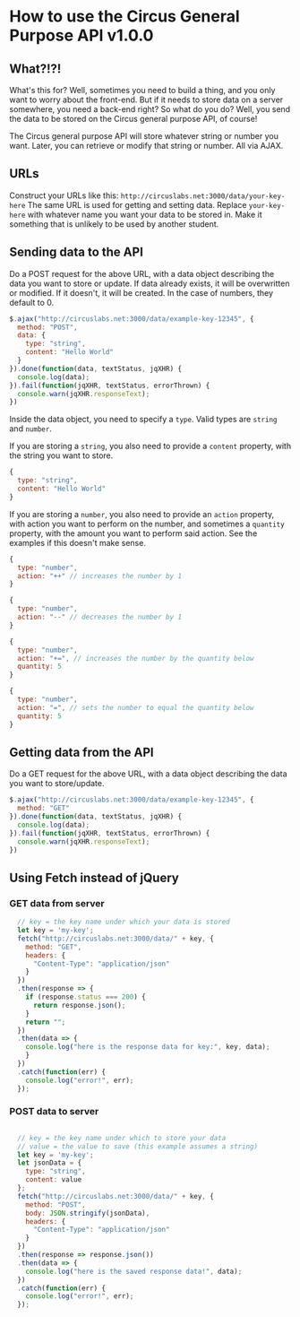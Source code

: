 # How to use the Circus General Purpose API v1.0.0

## What?!?!
What's this for? Well, sometimes you need to build a thing, and you only want to worry about the front-end. But if it needs to store data on a server somewhere, you need a back-end right? So what do you do? Well, you send the data to be stored on the Circus general purpose API, of course!

The Circus general purpose API will store whatever string or number you want. Later, you can retrieve or modify that string or number. All via AJAX.

## URLs
Construct your URLs like this:
`http://circuslabs.net:3000/data/your-key-here`
The same URL is used for getting and setting data. Replace `your-key-here` with whatever name you want your data to be stored in. Make it something that is unlikely to be used by another student.

## Sending data to the API
Do a POST request for the above URL, with a data object describing the data you want to store or update. If data already exists, it will be overwritten or modified. If it doesn't, it will be created. In the case of numbers, they default to 0.

```javascript
$.ajax("http://circuslabs.net:3000/data/example-key-12345", {
  method: "POST",
  data: {
    type: "string",
    content: "Hello World"
  }
}).done(function(data, textStatus, jqXHR) {
  console.log(data);
}).fail(function(jqXHR, textStatus, errorThrown) {
  console.warn(jqXHR.responseText);
})
```

Inside the data object, you need to specify a `type`. Valid types are `string` and `number`.

If you are storing a `string`, you also need to provide a `content` property, with the string you want to store.
```javascript
{
  type: "string",
  content: "Hello World"
}
```

If you are storing a `number`, you also need to provide an `action` property, with action you want to perform on the number, and sometimes a `quantity` property, with the amount you want to perform said action. See the examples if this doesn't make sense.
```javascript
{
  type: "number",
  action: "++" // increases the number by 1
}
```
```javascript
{
  type: "number",
  action: "--" // decreases the number by 1
}
```
```javascript
{
  type: "number",
  action: "+=", // increases the number by the quantity below
  quantity: 5
}
```
```javascript
{
  type: "number",
  action: "=", // sets the number to equal the quantity below
  quantity: 5
}
```


## Getting data from the API
Do a GET request for the above URL, with a data object describing the data you want to store/update.

```javascript
$.ajax("http://circuslabs.net:3000/data/example-key-12345", {
  method: "GET"
}).done(function(data, textStatus, jqXHR) {
  console.log(data);
}).fail(function(jqXHR, textStatus, errorThrown) {
  console.warn(jqXHR.responseText);
})
```

## Using Fetch instead of jQuery

### GET data from server
```javascript
  // key = the key name under which your data is stored
  let key = 'my-key';
  fetch("http://circuslabs.net:3000/data/" + key, {
    method: "GET",
    headers: {
      "Content-Type": "application/json"
    }
  })
  .then(response => {
    if (response.status === 200) {
      return response.json();
    }
    return "";
  })
  .then(data => {
    console.log("here is the response data for key:", key, data);
    }
  })
  .catch(function(err) {
    console.log("error!", err);
  });
```

### POST data to server

```javascript

  // key = the key name under which to store your data
  // value = the value to save (this example assumes a string)
  let key = 'my-key';
  let jsonData = {
    type: "string",
    content: value
  };
  fetch("http://circuslabs.net:3000/data/" + key, {
    method: "POST",
    body: JSON.stringify(jsonData),
    headers: {
      "Content-Type": "application/json"
    }
  })
  .then(response => response.json())
  .then(data => {
    console.log("here is the saved response data!", data);
  })
  .catch(function(err) {
    console.log("error!", err);
  });
```
